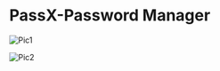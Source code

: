 # PassX-Password Manager
![Pic1](https://github.com/ABhakat81/PassX-Password-Manager/assets/131858685/ac1ab614-cfec-4eb8-ba58-3325aa9d3f84)



![Pic2](https://github.com/ABhakat81/PassX-Password-Manager/assets/131858685/2c8d5b3e-e5e1-4d5e-a2f2-d716d6ba2f7e)
